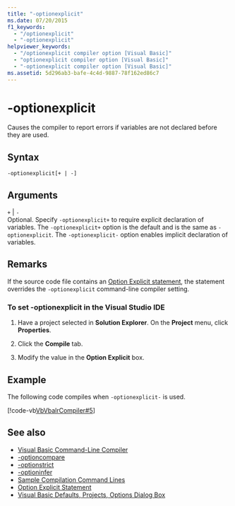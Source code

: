 ```yaml
---
title: "-optionexplicit"
ms.date: 07/20/2015
f1_keywords: 
  - "/optionexplicit"
  - "-optionexplicit"
helpviewer_keywords: 
  - "/optionexplicit compiler option [Visual Basic]"
  - "optionexplicit compiler option [Visual Basic]"
  - "-optionexplicit compiler option [Visual Basic]"
ms.assetid: 5d296ab3-bafe-4c4d-9887-78f162ed86c7
---
```

# -optionexplicit
Causes the compiler to report errors if variables are not declared before they are used.  
  
## Syntax  
  
```console  
-optionexplicit[+ | -]  
```  
  
## Arguments  
 `+` &#124; `-`  
 Optional. Specify `-optionexplicit+` to require explicit declaration of variables. The `-optionexplicit+` option is the default and is the same as `-optionexplicit`. The `-optionexplicit-` option enables implicit declaration of variables.  
  
## Remarks  
 If the source code file contains an [Option Explicit statement](../../language-reference/statements/option-explicit-statement.md), the statement overrides the `-optionexplicit` command-line compiler setting.  
  
### To set -optionexplicit in the Visual Studio IDE  
  
1. Have a project selected in **Solution Explorer**. On the **Project** menu, click **Properties**.
  
2. Click the **Compile** tab.  
  
3. Modify the value in the **Option Explicit** box.  
  
## Example  
 The following code compiles when `-optionexplicit-` is used.  
  
 [!code-vb[VbVbalrCompiler#5](~/samples/snippets/visualbasic/VS_Snippets_VBCSharp/VbVbalrCompiler/VB/OptionExplicitOff.vb#5)]  
  
## See also

- [Visual Basic Command-Line Compiler](index.md)
- [-optioncompare](optioncompare.md)
- [-optionstrict](optionstrict.md)
- [-optioninfer](optioninfer.md)
- [Sample Compilation Command Lines](sample-compilation-command-lines.md)
- [Option Explicit Statement](../../language-reference/statements/option-explicit-statement.md)
- [Visual Basic Defaults, Projects, Options Dialog Box](/visualstudio/ide/reference/visual-basic-defaults-projects-options-dialog-box)
